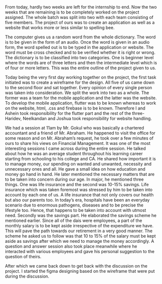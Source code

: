 From today, hardly two weeks are left for the internship to end. Now the two weeks that are remaining is to be completely worked on the project assigned. The whole batch was split into two with each team consisting of five members. The project of ours was to create an application as well as a website that works more or less similar to spelling bee.

The computer gives us a random word from the whole dictionary. The word is to be given in the form of an audio. Once the word is given in an audio form, the word spelled out is to be typed in the application or website. The word must be cross checked and to be verified whether it is right or wrong. The dictionary is to be classified into two categories. One is beginner level where the words are of three letters and then the intermediate level which is of four or more letters. This was the entire outline of the project given to us.

Today being the very first day working together on the project, the first task initiated was to create a wireframe for the design. All five of us came down to the second floor and sat together. Every opinion of every single person was taken into consideration. We split the work into two as a whole. The former was a team for the mobile application and the latter was the website. To develop the mobile application, flutter was to be known whereas to work on the website, html, .css and firebase is to be known. Therefore I and Ashein took responsibility for the flutter part and the rest of the three- Haridev, Neelkandan and Joshua took responsibility for website handling.

We had a session at 11am by Mr. Gokul who was basically a chartered accountant and a friend of Mr. Abraham. He happened to visit the office for some reason and on Mr. Abraham’s request, he took over a few minutes of ours to share his views on Financial Management. It was one of the most interesting sessions I came across during the entire session. He talked about how he was an average student throughout his learning career starting from schooling to his college and CA. He shared how important it is to manage money, our spending on wanted and unwanted, necessity and unnecessary ones and all. He gave a small idea on how education and money go hand in hand. He later mentioned the necessary matters that are to be taken into concern during our age. In major, he mentioned three things. One was life insurance and the second was 10-15% savings. Life insurance which was taken foremost was stressed by him to be taken into account by each one of us. A life insurance that not only covers our health but also our parents too. In today’s era, hospitals have been an everyday scenario due to enormous pathogens, diseases and to be precise the lifestyle too. Hence, that happens to be taken into account with utmost need. Secondly was the savings part. He elaborated the savings scheme he mentioned earlier. Since all of the dais were employees, a part of the monthly salary is to be kept aside irrespective of the expenditure we have. This will pave the path towards our retirement in a very good manner. The scheme he asked us to follow was that 10 to 15% of the salary must be kept aside as savings after which we need to manage the money accordingly. A question and answer session also took place meanwhile where he interacted with various employees and gave his personal suggestion to the question of theirs.

After which we came back down to get back with the discussion on the project. I started the figma designing based on the wireframe that were put during the discussion.
